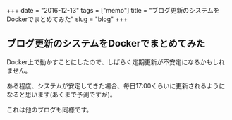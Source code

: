 +++
date = "2016-12-13"
tags =  ["memo"]
title = "ブログ更新のシステムをDockerでまとめてみた"
slug = "blog"
+++

## ブログ更新のシステムをDockerでまとめてみた

Docker上で動かすことにしたので、しばらく定期更新が不安定になるかもしれません。

ある程度、システムが安定してきた場合、毎日17:00くらいに更新されるようになると思います(あくまで予測ですが)。

これは他のブログも同様です。
		
